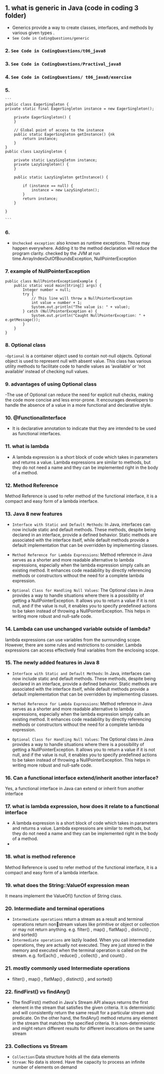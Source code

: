 ## 1. what is generic in Java (code in coding 3 folder)
- Generics provide a way to create classes, interfaces, and methods by various given types .
- ```See Code in CodingQuestions/generic ```
### 2. ```See Code in CodingQuestions/t06_java8 ```
### 3. ```See Code in CodingQuestions/Practival_java8 ```
### 4. ```See Code in CodingQuestions/ t06_java8/exercise```
### 5. 
    ```
    public class EagerSingleton {
    private static final EagerSingleton instance = new EagerSingleton();

        private EagerSingleton() {
        }
    
        // Global point of access to the instance
        public static EagerSingleton getInstance() {nk
            return instance;
        }
    }
    public class LazySingleton {

        private static LazySingleton instance;
        private LazySingleton() {
        }

        public static LazySingleton getInstance() {
         
            if (instance == null) {
                instance = new LazySingleton();
            }
            return instance;
        }

    }

    ```
### 6. 
- `Unchecked exception`: also known as runtime exceptions. Those may happen everywhere. Adding it to the method declaration will reduce the program clarity.
  checked by the JVM at run time.ArrayIndexOutOfBoundsException, NullPointerException
### 7. example of NullPointerException
```
public class NullPointerExceptionExample {
    public static void main(String[] args) {
        Integer number = null;
        try {
            // This line will throw a NullPointerException
            int value = number + 1;
            System.out.println("The value is: " + value);
        } catch (NullPointerException e) {
            System.out.println("Caught NullPointerException: " + e.getMessage());
        }
    }
}
```
### 8. Optional class
-`Optional` is a container object used to contain not-null objects. Optional object is used to
represent null with absent value. This class has various utility methods to facilitate code to handle values as ‘availableʼ or
 ‘not availableʼ instead of checking null values.

### 9. advantages of using Optional class
-The use of Optional can reduce the need for explicit null checks, making the code more concise and less error-prone. It encourages developers to handle the absence of a value in a more functional and declarative style.

### 10. @FunctionalInterface
- It is declarative annotation to indicate that they are intended to be used as functional interfaces.

### 11. what is lambda
- A lambda expression is a short block of code which takes in parameters and returns a value. Lambda expressions are similar to methods, but they do not need a name and they can be implemented right in the body of a method.

### 12. Method Reference
Method Reference is used to refer method of the functional interface, it is a compact and easy form of a lambda interface.
### 13. Java 8 new features
- `Interface with Static and Default Methods`:
In Java, interfaces can now include static and default methods. These methods, despite being declared in an interface, provide a defined behavior. Static methods are associated with the interface itself,
while default methods provide a default implementation that can be overridden by implementing classes.

- `Method Reference for Lambda Expressions`:
Method reference in Java serves as a shorter and more readable alternative to lambda expressions, especially when the lambda expression simply calls an existing method. It enhances code readability by directly referencing methods or constructors without the need for a complete lambda expression.

- `Optional Class for Handling Null Values`:
The Optional class in Java provides a way to handle situations where there is a possibility of getting a NullPointerException. It allows you to return a value if it is not null, and if the value is null, it enables you to specify predefined actions to be taken instead of throwing a NullPointerException. This helps in writing more robust and null-safe code.


### 14. Lambda can use unchanged variable outside of lambda?
lambda expressions can use variables from the surrounding scope. However, there are some rules and restrictions to consider. Lambda expressions can access effectively final variables from the enclosing scope.
### 15. The newly added features in Java 8
- `Interface with Static and Default Methods`:
  In Java, interfaces can now include static and default methods. These methods, despite being declared in an interface, provide a defined behavior. Static methods are associated with the interface itself,
  while default methods provide a default implementation that can be overridden by implementing classes.

- `Method Reference for Lambda Expressions`:
  Method reference in Java serves as a shorter and more readable alternative to lambda expressions, especially when the lambda expression simply calls an existing method. It enhances code readability by directly referencing methods or constructors without the need for a complete lambda expression.

- `Optional Class for Handling Null Values`:
  The Optional class in Java provides a way to handle situations where there is a possibility of getting a NullPointerException. It allows you to return a value if it is not null, and if the value is null, it enables you to specify predefined actions to be taken instead of throwing a NullPointerException. This helps in writing more robust and null-safe code.

### 16. Can a functional interface extend/inherit another interface?
Yes, a functional interface in Java can extend or inherit from another interface

### 17. what is lambda expression, how does it relate to a functional interface
- A lambda expression is a short block of code which takes in parameters and returns a value. Lambda expressions are similar to methods, but they do not need a name and they can be implemented right in the body of a method.
- 
### 18. what is method reference
Method Reference is used to refer method of the functional interface, it is a compact and easy form of a lambda interface.

### 19. what does the String::ValueOf expression mean
It means implement the ValueOf() function  of  String class.

### 20. Intermediate and terminal operations
- `Intermediate operations` return a stream as a result and terminal operations return nonstream values like primitive or object or collection or may not return anything. e.g.
filter() , map() , flatMap() , distinct() , and sorted()
- `Intermediate operations` are lazily loaded. When you call intermediate operations, they are
  actually not executed. They are just stored in the memory and executed when the terminal
  operation is called on the stream. e.g. forEach() , reduce() , collect() , and
  count() .
### 21. mostly commonly used Intermediate operations
- filter() , map() , flatMap() , distinct() , and sorted()
### 22. findFirst() vs findAny()
  - The findFirst() method in Java's Stream API always returns the first element in the stream that satisfies the given criteria. It is deterministic and will consistently return the same result for a particular stream and predicate. 
    On the other hand, the findAny() method returns any element in the stream that matches the specified criteria. It is non-deterministic and might return different results for different invocations on the same stream
### 23. Collections vs Stream
- `Collection`:Data structure holds all the data elements
- `Stream`: No data is stored. Have the capacity to process an infinite
          number of elements on demand